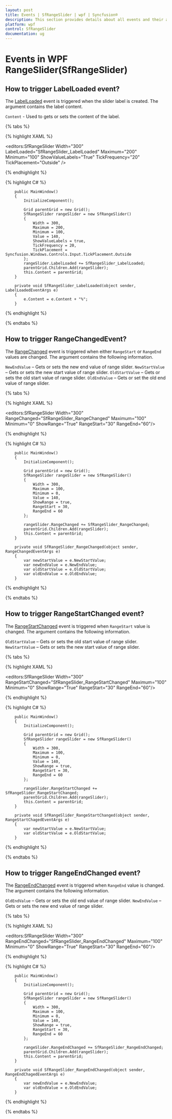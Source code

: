 ```yaml
---
layout: post
title: Events | SfRangeSlider | wpf | Syncfusion®
description: This section provides details about all events and their arguments in Syncfusion® WPF RangeSlider (SfRangeSlider). 
platform: wpf
control: SfRangeSlider 
documentation: ug
---
```


# Events in WPF RangeSlider(SfRangeSlider)

## How to trigger LabelLoaded event? 

The [LabelLoaded](https://help.syncfusion.com/cr/wpf/Syncfusion.Windows.Controls.Input.SfRangeSlider.html#Syncfusion_Windows_Controls_Input_SfRangeSlider_LabelLoaded) event is triggered when the slider label is created. The argument contains the label content.

`Content` - Used to gets or sets the content of the label.

{% tabs %}

{% highlight XAML %}

<editors:SfRangeSlider
                    Width="300"
                    LabelLoaded="SfRangeSlider_LabelLoaded"
                    Maximum="200"
                    Minimum="100"
                    ShowValueLabels="True"
                    TickFrequency="20"
                    TickPlacement="Outside" />

{% endhighlight %}

{% highlight C# %}

        public MainWindow()
        {
            InitializeComponent();

            Grid parentGrid = new Grid();
            SfRangeSlider rangeSlider = new SfRangeSlider()
            {
                Width = 300,
                Maximum = 200,
                Minimum = 100,
                Value = 140,
                ShowValueLabels = true,
                TickFrequency = 20,
                TickPlacement = Syncfusion.Windows.Controls.Input.TickPlacement.Outside
            };
            rangeSlider.LabelLoaded += SfRangeSlider_LabelLoaded;
            parentGrid.Children.Add(rangeSlider);
            this.Content = parentGrid;
        }

        private void SfRangeSlider_LabelLoaded(object sender, LabelLoadedEventArgs e)
        {
            e.Content = e.Content + "%";
        }

{% endhighlight %}

{% endtabs %}

## How to trigger RangeChangedEvent?

The [RangeChanged](https://help.syncfusion.com/cr/wpf/Syncfusion.Windows.Controls.Input.SfRangeSlider.html#Syncfusion_Windows_Controls_Input_SfRangeSlider_RangeChanged) event is triggered when either `RangeStart` or `RangeEnd` values are changed. The argument contains the following information.

`NewEndValue` – Gets or sets the new end value of range slider.
`NewStartValue` – Gets or sets the new start value of range slider.
`OldStartValue` – Gets or sets the old start value of range slider.
`OldEndValue` – Gets or set the old end value of range slider.

{% tabs %}

{% highlight XAML %}

<editors:SfRangeSlider
                    Width="300"
                    RangeChanged="SfRangeSlider_RangeChanged"
                    Maximum="100"
                    Minimum="0"
                    ShowRange="True"
                    RangeStart="30"
                    RangeEnd="60"/>

{% endhighlight %}

{% highlight C# %}

        public MainWindow()
        {
            InitializeComponent();

            Grid parentGrid = new Grid();
            SfRangeSlider rangeSlider = new SfRangeSlider()
            {
                Width = 300,
                Maximum = 100,
                Minimum = 0,
                Value = 140,
                ShowRange = true,
                RangeStart = 30,
                RangeEnd = 60
            };

            rangeSlider.RangeChanged += SfRangeSlider_RangeChanged;
            parentGrid.Children.Add(rangeSlider);
            this.Content = parentGrid;
        }

        private void SfRangeSlider_RangeChanged(object sender, RangeChangedEventArgs e)
        {
            var newStartValue = e.NewStartValue;
            var newEndValue = e.NewEndValue;
            var oldStartValue = e.OldStartValue;
            var oldEndValue = e.OldEndValue;
        }

{% endhighlight %}

{% endtabs %}

## How to trigger RangeStartChanged event?

The [RangeStartChanged](https://help.syncfusion.com/cr/wpf/Syncfusion.Windows.Controls.Input.SfRangeSlider.html#Syncfusion_Windows_Controls_Input_SfRangeSlider_RangeStartChanged) event is triggered when `RangeStart` value is changed. The argument contains the following information.

`OldStartValue` – Gets or sets the old start value of range slider.
`NewStartValue` – Gets or sets the new start value of range slider.

{% tabs %}

{% highlight XAML %}

<editors:SfRangeSlider
                    Width="300"
                    RangeStartChanged="SfRangeSlider_RangeStartChanged"
                    Maximum="100"
                    Minimum="0"
                    ShowRange="True"
                    RangeStart="30"
                    RangeEnd="60"/>

{% endhighlight %}

{% highlight C# %}

        public MainWindow()
        {
            InitializeComponent();

            Grid parentGrid = new Grid();
            SfRangeSlider rangeSlider = new SfRangeSlider()
            {
                Width = 300,
                Maximum = 100,
                Minimum = 0,
                Value = 140,
                ShowRange = true,
                RangeStart = 30,
                RangeEnd = 60
            };

            rangeSlider.RangeStartChanged += SfRangeSlider_RangeStartChanged;
            parentGrid.Children.Add(rangeSlider);
            this.Content = parentGrid;
        }

        private void SfRangeSlider_RangeStartChanged(object sender, RangeStartChagedEventArgs e)
        {
            var newStartValue = e.NewStartValue;
            var oldStartValue = e.OldStartValue;
        }

{% endhighlight %}

{% endtabs %}

## How to trigger RangeEndChanged event?

The [RangeEndChanged](https://help.syncfusion.com/cr/wpf/Syncfusion.Windows.Controls.Input.SfRangeSlider.html#Syncfusion_Windows_Controls_Input_SfRangeSlider_RangeEndChanged) event is triggered when `RangeEnd` value is changed. The argument contains the following information.

`OldEndValue` – Gets or sets the old end value of range slider.
`NewEndValue` – Gets or sets the new end value of range slider.

{% tabs %}

{% highlight XAML %}

<editors:SfRangeSlider
                    Width="300"
                    RangeEndChanged="SfRangeSlider_RangeEndChanged"
                    Maximum="100"
                    Minimum="0"
                    ShowRange="True"
                    RangeStart="30"
                    RangeEnd="60"/>

{% endhighlight %}

{% highlight C# %}

        public MainWindow()
        {
            InitializeComponent();

            Grid parentGrid = new Grid();
            SfRangeSlider rangeSlider = new SfRangeSlider()
            {
                Width = 300,
                Maximum = 100,
                Minimum = 0,
                Value = 140,
                ShowRange = true,
                RangeStart = 30,
                RangeEnd = 60
            };

            rangeSlider.RangeEndChanged += SfRangeSlider_RangeEndChanged;
            parentGrid.Children.Add(rangeSlider);
            this.Content = parentGrid;
        }

        private void SfRangeSlider_RangeEndChanged(object sender, RangeEndChagedEventArgs e)
        {
            var newEndValue = e.NewEndValue;
            var oldEndValue = e.OldEndValue;
        }

{% endhighlight %}

{% endtabs %}

